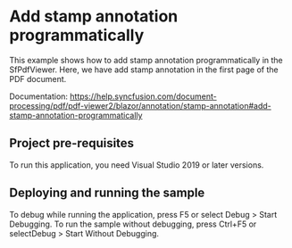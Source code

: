 # Add stamp annotation programmatically
This example shows how to add stamp annotation programmatically in the SfPdfViewer. Here, we have add stamp annotation in the first page of the PDF document.

Documentation: https://help.syncfusion.com/document-processing/pdf/pdf-viewer2/blazor/annotation/stamp-annotation#add-stamp-annotation-programmatically

## Project pre-requisites
To run this application, you need Visual Studio 2019 or later versions.

## Deploying and running the sample
To debug while running the application, press F5 or select Debug > Start Debugging. To run the sample without debugging, press Ctrl+F5 or selectDebug > Start Without Debugging.